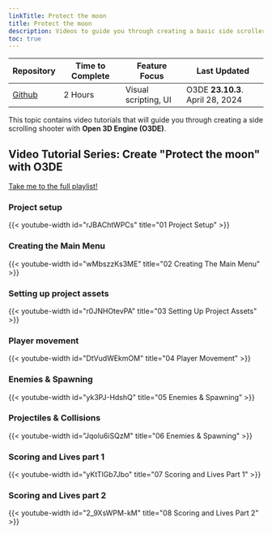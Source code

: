 ```yaml
---
linkTitle: Protect the moon
title: Protect the moon
description: Videos to guide you through creating a basic side scroller shooter in Open 3D Engine (O3DE).
toc: true
---
```


| Repository | Time to Complete | Feature Focus | Last Updated |
| - | - | - | - |
| [Github](https://github.com/o3de/Protect-the-Moon ) | 2 Hours | Visual scripting, UI | O3DE **23.10.3**. April 28, 2024  |

This topic contains video tutorials that will guide you through creating a side scrolling shooter with **Open 3D Engine (O3DE)**.

## Video Tutorial Series: Create "Protect the moon" with O3DE

[Take me to the full playlist!](https://www.youtube.com/playlist?list=PLCQwFpnHSZQgyIu4JeOUDCsNCVgWOz3Mf)

### Project setup

{{< youtube-width id="rJBAChtWPCs" title="01 Project Setup" >}}

### Creating the Main Menu

{{< youtube-width id="wMbszzKs3ME" title="02 Creating The Main Menu" >}}

### Setting up project assets

{{< youtube-width id="r0JNHOtevPA" title="03 Setting Up Project Assets" >}}

### Player movement

{{< youtube-width id="DtVudWEkmOM" title="04 Player Movement" >}}

### Enemies & Spawning

{{< youtube-width id="yk3PJ-HdshQ" title="05 Enemies & Spawning" >}}

### Projectiles & Collisions

{{< youtube-width id="Jqolu6iSQzM" title="06 Enemies & Spawning" >}}

### Scoring and Lives part 1

{{< youtube-width id="yKtTlGb7Jbo" title="07 Scoring and Lives Part 1" >}}

### Scoring and Lives part 2

{{< youtube-width id="2_9XsWPM-kM" title="08 Scoring and Lives Part 2" >}}

